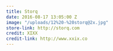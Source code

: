 ```yaml
---
title: Storq
date: 2016-08-17 13:05:00 Z
image: "/uploads/12%20-%20storq@2x.jpg"
store-link: http://storq.com
credit: XIXX
credit-link: http://www.xxix.co
---
```


